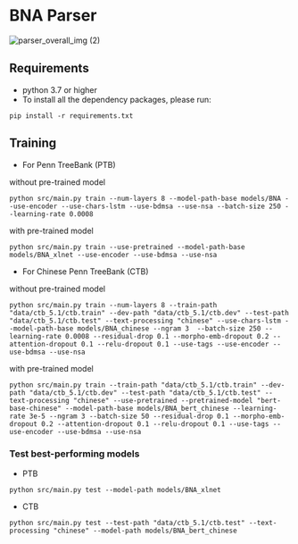 # BNA Parser
![parser_overall_img (2)](https://user-images.githubusercontent.com/59141702/231392456-a79d2c7d-1856-47dd-ad0d-04e1a1711e6d.png)
## Requirements

* python 3.7 or higher
* To install all the dependency packages, please run:
```
pip install -r requirements.txt
```

## Training

* For Penn TreeBank (PTB)

without pre-trained model
```
python src/main.py train --num-layers 8 --model-path-base models/BNA --use-encoder --use-chars-lstm --use-bdmsa --use-nsa --batch-size 250 --learning-rate 0.0008
```
with pre-trained model
```
python src/main.py train --use-pretrained --model-path-base models/BNA_xlnet --use-encoder --use-bdmsa --use-nsa
```

* For Chinese Penn TreeBank (CTB)

without pre-trained model
```
python src/main.py train --num-layers 8 --train-path "data/ctb_5.1/ctb.train" --dev-path "data/ctb_5.1/ctb.dev" --test-path "data/ctb_5.1/ctb.test" --text-processing "chinese" --use-chars-lstm --model-path-base models/BNA_chinese --ngram 3  --batch-size 250 --learning-rate 0.0008 --residual-drop 0.1 --morpho-emb-dropout 0.2 --attention-dropout 0.1 --relu-dropout 0.1 --use-tags --use-encoder --use-bdmsa --use-nsa
```
with pre-trained model
```
python src/main.py train --train-path "data/ctb_5.1/ctb.train" --dev-path "data/ctb_5.1/ctb.dev" --test-path "data/ctb_5.1/ctb.test" --text-processing "chinese" --use-pretrained --pretrained-model "bert-base-chinese" --model-path-base models/BNA_bert_chinese --learning-rate 3e-5 --ngram 3 --batch-size 50 --residual-drop 0.1 --morpho-emb-dropout 0.2 --attention-dropout 0.1 --relu-dropout 0.1 --use-tags --use-encoder --use-bdmsa --use-nsa
```

### Test best-performing models

* PTB
```
python src/main.py test --model-path models/BNA_xlnet
```
* CTB
```
python src/main.py test --test-path "data/ctb_5.1/ctb.test" --text-processing "chinese" --model-path models/BNA_bert_chinese
```

